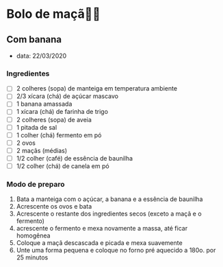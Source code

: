 # Bolo de maçã🥮🍎
## Com banana

* data: 22/03/2020

### Ingredientes

- [ ] 2 colheres (sopa) de manteiga em temperatura ambiente
- [ ] 2/3 xícara (chá) de açúcar mascavo
- [ ] 1 banana amassada
- [ ] 1 xícara (chá) de farinha de trigo
- [ ] 2 colheres (sopa) de aveia
- [ ] 1 pitada de sal
- [ ] 1 colher (chá) fermento em pó
- [ ] 2 ovos
- [ ] 2 maçãs (médias)
- [ ] 1/2 colher (café) de essência de baunilha
- [ ] 1/2 colher (chá) de canela em pó

### Modo de preparo

1. Bata a manteiga com o açúcar, a banana e a essência de baunilha
1. Acrescente os ovos e bata
1. Acrescente o restante dos ingredientes secos (exceto a maçã e o fermento)
1. acrescente o fermento e mexa novamente a massa, até ficar homogênea
1. Coloque a maçã descascada e picada e mexa suavemente
1. Unte uma forma pequena e coloque no forno pré aquecido a 180o. por 25 minutos
